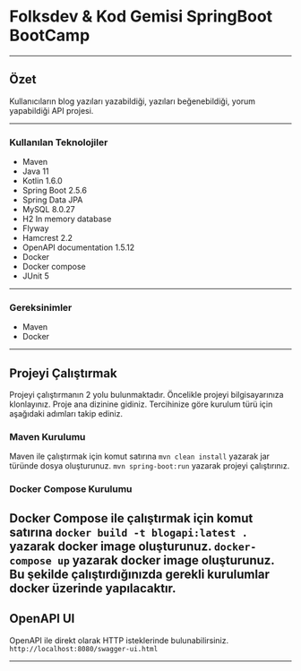 # Folksdev & Kod Gemisi SpringBoot BootCamp

---
## Özet
Kullanıcıların blog yazıları yazabildiği, yazıları beğenebildiği, yorum yapabildiği API projesi.

---
### Kullanılan Teknolojiler
- Maven
- Java 11
- Kotlin 1.6.0
- Spring Boot 2.5.6
- Spring Data JPA
- MySQL 8.0.27
- H2 In memory database
- Flyway
- Hamcrest 2.2
- OpenAPI documentation 1.5.12
- Docker
- Docker compose
- JUnit 5

---
### Gereksinimler
- Maven
- Docker

---
## Projeyi Çalıştırmak
Projeyi çalıştırmanın 2 yolu bulunmaktadır.
Öncelikle projeyi bilgisayarınıza klonlayınız.
Proje ana dizinine gidiniz.
Tercihinize göre kurulum türü için aşağıdaki adımları takip ediniz.

### Maven Kurulumu
Maven ile çalıştırmak için komut satırına
`mvn clean install` yazarak jar türünde dosya oluşturunuz.
`mvn spring-boot:run` yazarak projeyi çalıştırınız.

### Docker Compose Kurulumu
Docker Compose ile çalıştırmak için komut satırına
`docker build -t blogapi:latest .` yazarak docker image oluşturunuz.
`docker-compose up` yazarak docker image oluşturunuz.
Bu şekilde çalıştırdığınızda gerekli kurulumlar docker üzerinde yapılacaktır.
---

## OpenAPI UI
OpenAPI ile direkt olarak HTTP isteklerinde bulunabilirsiniz.
`http://localhost:8080/swagger-ui.html`

---
